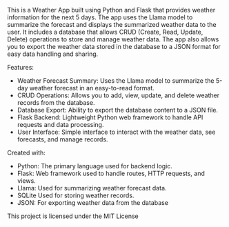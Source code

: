 This is a Weather App built using Python and Flask that provides weather information for the next 5 days. 
The app uses the Llama model to summarize the forecast and displays the summarized weather data to the user. 
It includes a database that allows CRUD (Create, Read, Update, Delete) operations to store and manage weather data.
The app also allows you to export the weather data stored in the database to a JSON format for easy data handling and sharing.

Features:
- Weather Forecast Summary: Uses the Llama model to summarize the 5-day weather forecast in an easy-to-read format.
- CRUD Operations: Allows you to add, view, update, and delete weather records from the database.
- Database Export: Ability to export the database content to a JSON file.
- Flask Backend: Lightweight Python web framework to handle API requests and data processing.
- User Interface: Simple interface to interact with the weather data, see forecasts, and manage records.

Created with:
- Python: The primary language used for backend logic.
- Flask: Web framework used to handle routes, HTTP requests, and views.
- Llama: Used for summarizing weather forecast data.
- SQLite Used for storing weather records.
- JSON: For exporting weather data from the database

This project is licensed under the MIT License
